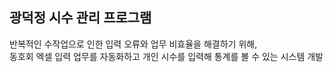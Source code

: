 ## 광덕정 시수 관리 프로그램

반복적인 수작업으로 인한 입력 오류와 업무 비효율을 해결하기 위해, <br>
동호회 엑셀 입력 업무를 자동화하고 개인 시수를 입력해 통계를 볼 수 있는 시스템 개발
